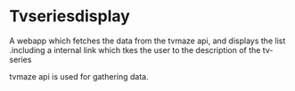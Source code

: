 # Tvseriesdisplay
 A webapp which fetches the data from the tvmaze api, and displays the list .including a internal link which tkes the user to the description of the tv-series

tvmaze api is used for gathering data.
